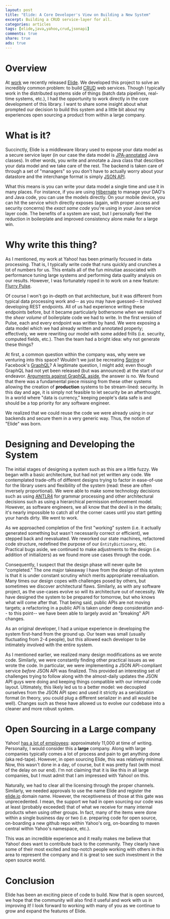 ```yaml
---
layout: post
title: "Elide: A Core Developer's View on Building a New System"
excerpt: Building a CRUD service-layer for all.
categories: articles
tags: [elide,java,yahoo,crud,jsonapi]
comments: true
share: true
ads: true
---
```


# Overview

At [work](https://yahoo.com) we recently released [Elide](http://elide.io). We developed this project to solve an incredibly common problem: to build [CRUD](https://en.wikipedia.org/wiki/Create,_read,_update_and_delete) web services. Though I typically work in the distributed systems side of things (batch data pipelines, real-time systems, etc.), I had the opportunity to work directly in the core development of this library. I want to share some insight about what prompted our decision to build this system and a little bit about my experiences open sourcing a product from within a large company.

# What is it?

Succinctly, Elide is a middleware library used to expose your data model as a secure service layer (in our case the data model is [JPA-annotated](https://en.wikipedia.org/wiki/Java_Persistence_API) Java classes). In other words, you write and annotate a Java class that describes your data model and we take care of the rest. The backend is taken care of through a set of "managers" so you don't have to actually worry about your datastore and the interchange format is simply [JSON API](http://jsonapi.org).

What this means is you can write your data model a single time and use it in many places. For instance, if you are using [Hibernate](http://hibernate.org/) to manage your DAO's and Java code, you can use the models directly. On your mobile device, you can hit the service which directly exposes (again, with proper access and security concerns) the *exact same code* you're using in your Java service layer code. The benefits of a system are vast, but I personally feel the reduction in boilerplate and improved consistency alone make for a large win.

# Why write this thing?

As I mentioned, my work at Yahoo! has been primarily focused in data processing. That is, I typically write code that runs quickly and crunches a lot of numbers for us. This entails all of the fun minutiae associated with performance tuning large systems and performing data quality analysis on our results. However, I was fortunately roped in to work on a new feature: [Flurry Pulse](https://developer.yahoo.com/flurry-pulse/).

Of course I won't go in-depth on that architecture, but it was different from typical data processing work and-- as you may have guessed-- it involved developing REST endpoints. All of us had experience writing these endpoints before, but it became particularly bothersome when we realized the *sheer volume* of boilerplate code we had to write. In the first version of Pulse, each and every endpoint was written by hand. We were exposing a data model which we had already written and annotated properly; effectively, we were rewriting our model with some added frills (i.e. security, computed fields, etc.). Then the team had a bright idea: why not generate these things?

At first, a common question within the company was, why were we venturing into this space? Wouldn't we just be recreating [Spring](https://spring.io/guides/gs/rest-service/) or Facebook's [GraphQL](https://code.facebook.com/posts/1691455094417024/graphql-a-data-query-language/)? A legitimate question, I might add; even though GraphQL had not yet been released (but was announced) at the start of our endeavor. [Arguments against GraphQL aside](https://www.pandastrike.com/posts/20151015-rest-vs-relay), the answer is no. We found that there was a fundamental piece missing from these other systems allowing the creation of **production** systems to be stream-lined: security. In this day and age, it is simply not feasible to let security be an afterthought. In a world where "data is currency," keeping people's data safe is and should be a top priority for any software engineer.

We realized that we could reuse the code we were already using in our backends and secure them in a very generic way. Thus, the notion of "Elide" was born.

# Designing and Developing the System

The initial stages of designing a system such as this are a little fuzzy. We began with a basic architecture, but had not yet written any code. We contemplated trade-offs of different designs trying to factor in ease-of-use for the library users and flexibility of the system (read: these are often inversely proportional). We were able to make some technology decisions such as using [ANTLR4](http://www.antlr.org/) for grammar processing and other architectural decisions such as using a hierarchical permission enforcement model. However, as software engineers, we all know that the devil is in the details; it's nearly impossible to catch all of the corner cases until you start getting your hands dirty. We went to work.

As we approached completion of the first "working" system (i.e. it actually generated something but wasn't necessarily correct or efficient), we stepped back and reevaluated. We reworked our state machines, refactored code structure, redefined the purpose of our `EntityDictionary`, etc. Practical bugs aside, we continued to make adjustments to the design (i.e. addition of initializers) as we found more use cases through the code.

Consequently, I suspect that the design phase will never quite be "completed." The one major takeaway I have from the design of this system is that it is under constant scrutiny which merits appropriate reevaluation. Many times our design copes with challenges posed by others, but sometimes we discover architectural flaws. Similarly, as with any software project, as the use-cases evolve so will its architecture out of necessity. We have designed the system to be prepared for tomorrow, but who knows what will come after that. That being said, public APIs are not moving targets; a refactoring in a public API is taken under deep consideration and-- to this point-- we have been able to largely avoid an "breaking" API changes.

As an original developer, I had a unique experience in developing the system first-hand from the ground up. Our team was small (usually fluctuating from 2-4 people), but this allowed each developer to be intimately involved with the entire system.

As I mentioned earlier, we realized many design modifications as we wrote code. Similarly, we were constantly finding other practical issues as we wrote the code. In particular, we were implementing a JSON API-compliant service *before* JSON API was finalized. This provided an interesting set of challenges trying to follow along with the almost-daily updates the JSON API guys were doing and keeping things compatible with our internal code layout. Ultimately, this likely led us to a better model: we decoupled ourselves from the JSON API spec and used it strictly as a serialization format (in theory, you could plug a different serializer in and all would be well). Changes such as these have allowed us to evolve our codebase into a cleaner and more robust system.

# Open Sourcing in a Large company

Yahoo! [has a lot of employees](https://investor.yahoo.net/faq.cfm): approximately 11,000 at time of writing. Personally, I would consider this a **large** company. Along with large companies typically comes a lot of process and pain to get anything done (aka red-tape). However, in open sourcing Elide, this was relatively minimal. Now, this wasn't done in a day, of course, but it was pretty fast (with most of the delay on our end). I'm not claiming that it is like this in all large companies, but I must admit that I am impressed with Yahoo! on this.

Naturally, we had to clear all the licensing through the proper channels. Similarly, we needed approvals to use the name Elide and register the [elide.io](http://elide.io) domain name. However, the receptiveness of those at this gate was unprecedented. I mean, the support we had in open sourcing our code was at least (probably exceeded) that of what we receive for many internal products when using other groups. In fact, many of the items were done within a single business day or two (i.e. preparing code for open source, on-boarding a new github repo within Yahoo's org, on-boarding to maven central within Yahoo's namespace, etc.).

This was an incredible experience and it really makes me believe that Yahoo! does want to contribute back to the community. They clearly have some of their most excited and top-notch people working with others in this area to represent the company and it is great to see such investment in the open source world.

# Conclusion

Elide has been an exciting piece of code to build. Now that is open sourced, we hope that the community will also find it useful and work with us in improving it! I look forward to working with many of you as we continue to grow and expand the features of Elide.
